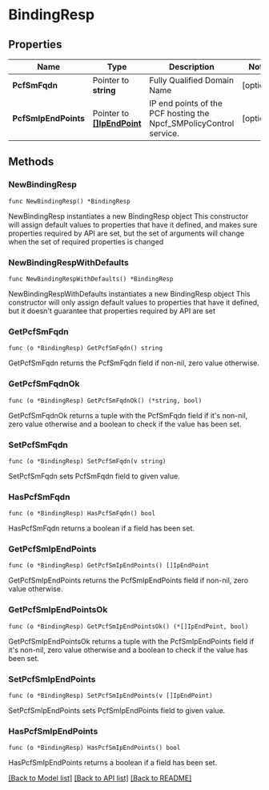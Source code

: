 # BindingResp

## Properties

Name | Type | Description | Notes
------------ | ------------- | ------------- | -------------
**PcfSmFqdn** | Pointer to **string** | Fully Qualified Domain Name | [optional] 
**PcfSmIpEndPoints** | Pointer to [**[]IpEndPoint**](IpEndPoint.md) | IP end points of the PCF hosting the Npcf_SMPolicyControl service. | [optional] 

## Methods

### NewBindingResp

`func NewBindingResp() *BindingResp`

NewBindingResp instantiates a new BindingResp object
This constructor will assign default values to properties that have it defined,
and makes sure properties required by API are set, but the set of arguments
will change when the set of required properties is changed

### NewBindingRespWithDefaults

`func NewBindingRespWithDefaults() *BindingResp`

NewBindingRespWithDefaults instantiates a new BindingResp object
This constructor will only assign default values to properties that have it defined,
but it doesn't guarantee that properties required by API are set

### GetPcfSmFqdn

`func (o *BindingResp) GetPcfSmFqdn() string`

GetPcfSmFqdn returns the PcfSmFqdn field if non-nil, zero value otherwise.

### GetPcfSmFqdnOk

`func (o *BindingResp) GetPcfSmFqdnOk() (*string, bool)`

GetPcfSmFqdnOk returns a tuple with the PcfSmFqdn field if it's non-nil, zero value otherwise
and a boolean to check if the value has been set.

### SetPcfSmFqdn

`func (o *BindingResp) SetPcfSmFqdn(v string)`

SetPcfSmFqdn sets PcfSmFqdn field to given value.

### HasPcfSmFqdn

`func (o *BindingResp) HasPcfSmFqdn() bool`

HasPcfSmFqdn returns a boolean if a field has been set.

### GetPcfSmIpEndPoints

`func (o *BindingResp) GetPcfSmIpEndPoints() []IpEndPoint`

GetPcfSmIpEndPoints returns the PcfSmIpEndPoints field if non-nil, zero value otherwise.

### GetPcfSmIpEndPointsOk

`func (o *BindingResp) GetPcfSmIpEndPointsOk() (*[]IpEndPoint, bool)`

GetPcfSmIpEndPointsOk returns a tuple with the PcfSmIpEndPoints field if it's non-nil, zero value otherwise
and a boolean to check if the value has been set.

### SetPcfSmIpEndPoints

`func (o *BindingResp) SetPcfSmIpEndPoints(v []IpEndPoint)`

SetPcfSmIpEndPoints sets PcfSmIpEndPoints field to given value.

### HasPcfSmIpEndPoints

`func (o *BindingResp) HasPcfSmIpEndPoints() bool`

HasPcfSmIpEndPoints returns a boolean if a field has been set.


[[Back to Model list]](../README.md#documentation-for-models) [[Back to API list]](../README.md#documentation-for-api-endpoints) [[Back to README]](../README.md)


